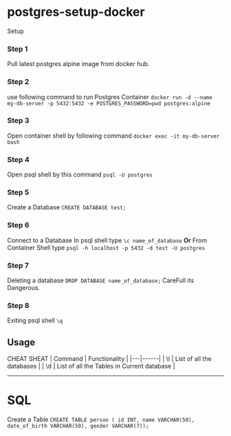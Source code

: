 # postgres-setup-docker

Setup

### Step 1
Pull latest postgres alpine image from docker hub.

### Step 2
use following command to run Postgres Container
`docker run -d --name my-db-server -p 5432:5432 -e POSTGRES_PASSWORD=pwd postgres:alpine`

### Step 3
Open container shell by following command
`docker exec -it my-db-server bash`

### Step 4
Open psql shell by this command
`psql -U postgres`

### Step 5
Create a Database
`CREATE DATABASE test;`

### Step 6
Connect to a Database
 In psql shell type
    `\c name_of_database`
**Or**
 From Container Shell type
    `psql -h localhost -p 5432 -d test -U postgres`

### Step 7
Deleting a database
`DROP DATABASE name_of_database;`
CareFull its Dangerous.

### Step 8
Exiting psql shell
`\q`


## Usage 

CHEAT SHEAT
| Command | Functionality |
|---|------|
| \l | List of all the databases |
| \d | List of all the Tables in Current database |

---
# SQL 
Create a Table 
`CREATE TABLE person ( id INT,
                       name VARCHAR(50),
                       date_of_birth VARCHAR(50),
                       gender VARCHAR(7));`  

